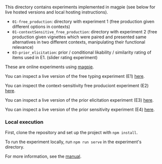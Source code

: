 This directory contains experiments implemented in magpie (see below for live hosted versions and local hosting instructions).

* `01-free_production`: directory with experiment 1 (free production given different options in contexts)
* `01-contextSensitive_free_production`: directory with experiment 2 (free production given vignettes which were paired and presented same alternatives in two different contexts, manipulating their functional relevance)
* `03-prior_elicitation`: prior / conditional likability / similarity rating of items used in E1. (slider rating experiment)

These are online experiments using [magpie](https://magpie-experiments.org/).

You can inspect a live version of the free typing experiment (E1) [here](https://magpie-ea.github.io/magpie3-qa-overinfo-free-production/experiments/free_production/).

You can inspect the context-sensitivity free produciont experiment (E2) [here](https://magpie-ea.github.io/magpie3-qa-overinfo-free-production/experiments/contextSensitive_free_production/).

You can inspect a live version of the prior elicitation experiment (E3) [here](https://magpie3-qa-overinformative-priors.netlify.app/).

You can inspect a live version of the prior sensitivity experiment (E4) [here](https://magpie-ea.github.io/magpie3-qa-overinfo-free-production/experiments/04-priorSensitivity_free_production/).

### Local execution 

First, clone the repository and set up the project with `npm install`.

To run the experiment locally, run `npm run serve` in the experiment's directory.

For more information, see the [manual](https://magpie-experiments.org/).
